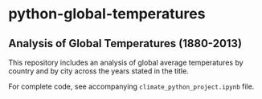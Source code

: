 # python-global-temperatures
## Analysis of Global Temperatures (1880-2013)

This repository includes an analysis of global average temperatures by country and by city across the years stated in the title.

For complete code, see accompanying `climate_python_project.ipynb` file.
